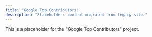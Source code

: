 ```yaml
---
title: "Google Top Contributors"
description: "Placeholder: content migrated from legacy site."
---
```


This is a placeholder for the "Google Top Contributors" project.
